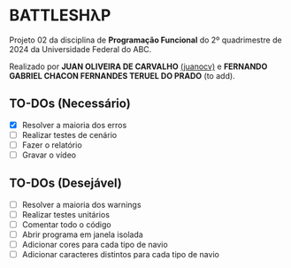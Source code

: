 # BATTLESHλP

Projeto 02 da disciplina de **Programação Funcional** do 2º quadrimestre de 2024 da Universidade Federal do ABC.

Realizado por **JUAN OLIVEIRA DE CARVALHO** [(juanocv)](https://github.com/juanocv) e **FERNANDO GABRIEL CHACON FERNANDES TERUEL DO PRADO** (to add).

## TO-DOs (Necessário)
- [X] Resolver a maioria dos erros
- [ ] Realizar testes de cenário
- [ ] Fazer o relatório
- [ ] Gravar o vídeo

## TO-DOs (Desejável)
- [ ] Resolver a maioria dos warnings
- [ ] Realizar testes unitários
- [ ] Comentar todo o código
- [ ] Abrir programa em janela isolada
- [ ] Adicionar cores para cada tipo de navio
- [ ] Adicionar caracteres distintos para cada tipo de navio

